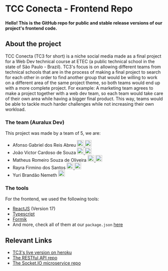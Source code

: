 # TCC Conecta - Frontend Repo
#### Hello! This is the GitHub repo for public and stable release versions of our project's frontend code.

## About the project
TCC Conecta (TC3 for short) is a niche social media made as a final project for a Web Dev technical course at ETEC (a public technical school in the state of São Paulo - Brazil).
TC3's focus is on allowing different teams from technical schools that are in the process of making a final project to search for each other in order to find another group that would be willing to work on a different area of the same project theme, so both teams would end up with a more complete project.
For example: A marketing team agrees to make a project together with a web dev team, so each team would take care of their own area while having a bigger final product.
This way, teams would be able to tackle much harder challenges while not increasing their own workload.


### The team (Auralux Dev)
This project was made by a team of 5, we are:
- Afonso Gabriel dos Reis Abreu <a href="https://www.linkedin.com/in/afonso-abreu-dev/"><img src="https://static-exp1.licdn.com/sc/h/eahiplrwoq61f4uan012ia17i" alt="LinkedIn logo" width="21px" ></a><a href="https://github.com/AfonsoAbreu"> <img src="https://github.com/fluidicon.png" alt="GitHub logo" width="21px" ></a>
- João Victor Cardoso de Souza <a href="https://www.linkedin.com/in/jo%C3%A3o-victor-cardoso-de-souza-186683221/"><img src="https://static-exp1.licdn.com/sc/h/eahiplrwoq61f4uan012ia17i" alt="LinkedIn logo" width="21px" ></a><a href="https://github.com/jv-dev"> <img src="https://github.com/fluidicon.png" alt="GitHub logo" width="21px" ></a>
- Matheus Romeiro Souza de Oliveira <a href="https://www.linkedin.com/in/matheus-oliveira-front-end/"><img src="https://static-exp1.licdn.com/sc/h/eahiplrwoq61f4uan012ia17i" alt="LinkedIn logo" width="21px" ></a><a href="https://github.com/MatheusRomeiro"> <img src="https://github.com/fluidicon.png" alt="GitHub logo" width="21px" ></a>
- Rayra Firmino dos Santos <a href="https://www.linkedin.com/in/rayra-firmino-dos-santos/"><img src="https://static-exp1.licdn.com/sc/h/eahiplrwoq61f4uan012ia17i" alt="LinkedIn logo" width="21px" ></a><a href="https://github.com/rayra-firmino"> <img src="https://github.com/fluidicon.png" alt="GitHub logo" width="21px" ></a>
- Yuri Brandão Nemeth <a href="https://github.com/YuriNemeth"> <img src="https://github.com/fluidicon.png" alt="GitHub logo" width="21px" ></a>

### The tools
For the frontend, we used the following tools:
- [ReactJS](https://reactjs.org/) (Version 17)
- [Typescript](https://www.typescriptlang.org/)
- [Formik](https://formik.org/)
- And more, check all of them at our `package.json` [here](https://github.com/Auralux-Desenvolvimento/tc3-frontend-release/blob/main/package.json)

## Relevant Links
- [TC3's live version on heroku](https://tccconecta.herokuapp.com/)
- [The RESTful API repo](https://github.com/Auralux-Desenvolvimento/tc3-api-release)
- [The Socket.IO microservice repo](https://github.com/Auralux-Desenvolvimento/tc3-socketio-release)